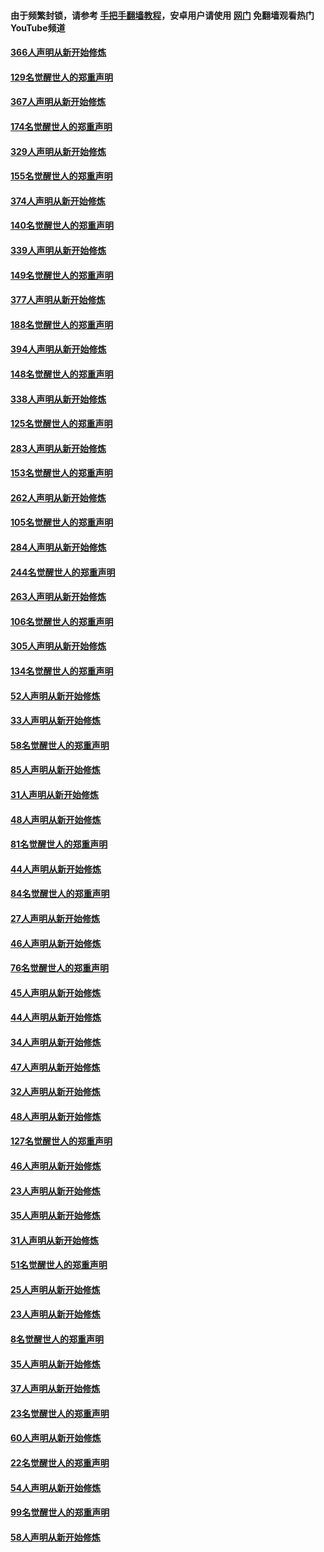 #### 由于频繁封锁，请参考 [手把手翻墙教程](https://github.com/gfw-breaker/guides/wiki/)，安卓用户请使用 [网门](https://github.com/gfw-breaker/nogfw/blob/master/dl.md?t=06100301) 免翻墙观看热门YouTube频道 

#### [366人声明从新开始修炼](../pages/91/426737.md?t=06100301) 

#### [129名觉醒世人的郑重声明](../pages/91/426736.md?t=06100301) 

#### [367人声明从新开始修炼](../pages/91/426421.md?t=06100301) 

#### [174名觉醒世人的郑重声明](../pages/91/426420.md?t=06100301) 

#### [329人声明从新开始修炼](../pages/91/426139.md?t=06100301) 

#### [155名觉醒世人的郑重声明](../pages/91/426138.md?t=06100301) 

#### [374人声明从新开始修炼](../pages/91/425811.md?t=06100301) 

#### [140名觉醒世人的郑重声明](../pages/91/425810.md?t=06100301) 

#### [339人声明从新开始修炼](../pages/91/425690.md?t=06100301) 

#### [149名觉醒世人的郑重声明](../pages/91/425689.md?t=06100301) 

#### [377人声明从新开始修炼](../pages/91/424867.md?t=06100301) 

#### [188名觉醒世人的郑重声明](../pages/91/424866.md?t=06100301) 

#### [394人声明从新开始修炼](../pages/91/423914.md?t=06100301) 

#### [148名觉醒世人的郑重声明](../pages/91/423913.md?t=06100301) 

#### [338人声明从新开始修炼](../pages/91/423540.md?t=06100301) 

#### [125名觉醒世人的郑重声明](../pages/91/423539.md?t=06100301) 

#### [283人声明从新开始修炼](../pages/91/423296.md?t=06100301) 

#### [153名觉醒世人的郑重声明](../pages/91/423295.md?t=06100301) 

#### [262人声明从新开始修炼](../pages/91/423004.md?t=06100301) 

#### [105名觉醒世人的郑重声明](../pages/91/423003.md?t=06100301) 

#### [284人声明从新开始修炼](../pages/91/422707.md?t=06100301) 

#### [244名觉醒世人的郑重声明](../pages/91/422706.md?t=06100301) 

#### [263人声明从新开始修炼](../pages/91/422553.md?t=06100301) 

#### [106名觉醒世人的郑重声明](../pages/91/422552.md?t=06100301) 

#### [305人声明从新开始修炼](../pages/91/422153.md?t=06100301) 

#### [134名觉醒世人的郑重声明](../pages/91/422152.md?t=06100301) 

#### [52人声明从新开始修炼](../pages/91/421846.md?t=06100301) 

#### [33人声明从新开始修炼](../pages/91/421804.md?t=06100301) 

#### [58名觉醒世人的郑重声明](../pages/91/421845.md?t=06100301) 

#### [85人声明从新开始修炼](../pages/91/421769.md?t=06100301) 

#### [31人声明从新开始修炼](../pages/91/421763.md?t=06100301) 

#### [48人声明从新开始修炼](../pages/91/421605.md?t=06100301) 

#### [81名觉醒世人的郑重声明](../pages/91/421656.md?t=06100301) 

#### [44人声明从新开始修炼](../pages/91/421544.md?t=06100301) 

#### [84名觉醒世人的郑重声明](../pages/91/421543.md?t=06100301) 

#### [27人声明从新开始修炼](../pages/91/421465.md?t=06100301) 

#### [46人声明从新开始修炼](../pages/91/421454.md?t=06100301) 

#### [76名觉醒世人的郑重声明](../pages/91/421453.md?t=06100301) 

#### [45人声明从新开始修炼](../pages/91/421452.md?t=06100301) 

#### [44人声明从新开始修炼](../pages/91/421422.md?t=06100301) 

#### [34人声明从新开始修炼](../pages/91/421322.md?t=06100301) 

#### [47人声明从新开始修炼](../pages/91/421264.md?t=06100301) 

#### [32人声明从新开始修炼](../pages/91/421225.md?t=06100301) 

#### [48人声明从新开始修炼](../pages/91/421202.md?t=06100301) 

#### [127名觉醒世人的郑重声明](../pages/91/421224.md?t=06100301) 

#### [46人声明从新开始修炼](../pages/91/421203.md?t=06100301) 

#### [23人声明从新开始修炼](../pages/91/421138.md?t=06100301) 

#### [35人声明从新开始修炼](../pages/91/421122.md?t=06100301) 

#### [31人声明从新开始修炼](../pages/91/421081.md?t=06100301) 

#### [51名觉醒世人的郑重声明](../pages/91/421080.md?t=06100301) 

#### [25人声明从新开始修炼](../pages/91/421020.md?t=06100301) 

#### [23人声明从新开始修炼](../pages/91/420884.md?t=06100301) 

#### [8名觉醒世人的郑重声明](../pages/91/420883.md?t=06100301) 

#### [35人声明从新开始修炼](../pages/91/420809.md?t=06100301) 

#### [37人声明从新开始修炼](../pages/91/420766.md?t=06100301) 

#### [23名觉醒世人的郑重声明](../pages/91/420765.md?t=06100301) 

#### [60人声明从新开始修炼](../pages/91/420727.md?t=06100301) 

#### [22名觉醒世人的郑重声明](../pages/91/420726.md?t=06100301) 

#### [54人声明从新开始修炼](../pages/91/420529.md?t=06100301) 

#### [99名觉醒世人的郑重声明](../pages/91/420528.md?t=06100301) 

#### [58人声明从新开始修炼](../pages/91/420198.md?t=06100301) 

